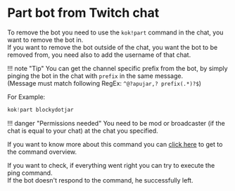 # Part bot from Twitch chat

To remove the bot you need to use the `kok!part` command in the chat, you want to remove the bot in.
<br>If you want to remove the bot outside of the chat, you want the bot to be removed from, you need also to add the username of that chat.

!!! note "Tip"
    You can get the channel specific prefix from the bot, by simply pinging the bot in the chat with `prefix` in the same message. 
    <br>(Message must match following RegEx: `^@?apujar,? prefix(.*)?$`)

<p>For Example:</p>

```java
kok!part blockydotjar
```

!!! danger "Permissions needed"
    You need to be mod or broadcaster (if the chat is equal to your chat) at the chat you specified.

If you want to know more about this command you can [click here](https://blockydotjar.github.io/ApuJar-Website/bot-commands/utility-commands/?h=part) to get to the command overview.

<p>
    If you want to check, if everything went right you can try to execute the ping command.
    <br>If the bot doesn't respond to the command, he successfully left.
</p>